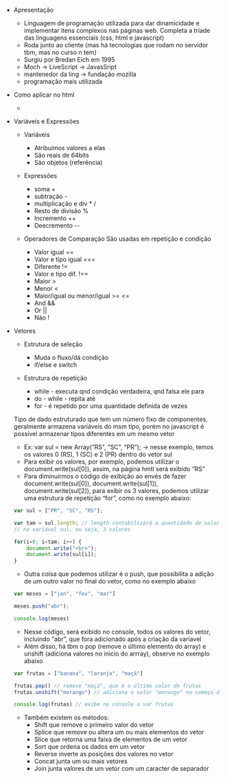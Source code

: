 - Apresentação
    - Linguagem de programação utilizada para dar dinamicidade e implementar itens complexos nas páginas web. Completa a tríade das linguagens essenciais (css, html e javascript)
    - Roda junto ao cliente (mas há tecnologias que rodam no servidor tbm, mas no curso n tem)
    - Surgiu por Bredan Eich em 1995
    - Moch → LiveScript → JavasSript
    - mantenedor da ling → fundação mozilla
    - programação mais utilizada

- Como aplicar no html
    - <script> dentro do html
    - larquivo js com <script type=”text/javascript” scr=””></script>

- Variáveis e Expressões
    - Variáveis
        - Atribuímos valores a elas
        - São reais de 64bits
        - São objetos (referência)

    - Expressões
        - soma +
        - subtração -
        - multiplicação e div * /
        - Resto de divisão %
        - Incremento ++
        - Deecremento --

    - Operadores de Comparação
        São usadas em repetição e condição
        - Valor igual ==
        - Valor e tipo igual ===
        - Diferente !=
        - Valor e tipo dif. !==
        - Maior >
        - Menor <
        - Maior/igual ou menor/igual >= <=
        - And &&
        - Or ||
        - Não !
        
- Vetores
    - Estrutura de seleção
        - Muda o fluxo/dá condição
        - if/else e switch

    - Estrutura de repetição
        - while - executa qnd condição verdadeira, qnd falsa ele para
        - do - while - repita até
        - for - é repetido por uma quantidade definida de vezes

    Tipo de dado estruturado que tem um número fixo de componentes, geralmente armazena variáveis do msm tipo, porém no javascript é possível armazenar tipos diferentes em um mesmo vetor

    - Ex: var sul = new Array(”RS”, ”SC”,  “PR”); → nesse exemplo, temos os valores 0 (RS), 1 (SC) e 2 (PR) dentro do vetor sul
    - Para exibir os valores, por exemplo, podemos utilizar o document.write(sul[0]), assim, na página hmtl será exibido “RS”
    - Para diminuirmos o código de exibição ao envés de fazer document.write(sul[0]), document.write(sul[1]), document.write(sul[2]), para exibir os 3 valores, podemos utilizar uma estrutura de repetição “for”, como no exemplo abaixo:

    ```jsx
    var sul = ["PR", "SC", "RS"];

    var tam = sul.length; // length contabilizará a quantidade de valores que há
    // na variável sul, ou seja, 3 valores

    for(i=0; i<tam; i++) {
        document.write("<br>");
        document.write(sul[i]);
    }
    ```

    - Outra coisa que podemos utilizar é o push, que possibilita a adição de um outro valor no final do vetor, como no exemplo abaixo

    ```jsx
    var meses = ["jan", "fev", "mar"]

    meses.push("abr");

    console.log(meses)
    ```

    - Nesse código, será exibido no console, todos os valores do vetor, incluindo “abr”, que fora adicionado após a criação da variavel
    - Além disso, há tbm o pop (remove o último elemento do array) e unshift (adiciona valores no inicio do arrray), observe no exemplo abaixo

    ```jsx
    var frutas = ["banana", "laranja", "maçã"]

    frutas.pop() // remove "maçã", que é o último valor de frutas
    frutas.unshift("morango") // adiciona o valor "morango" no começo de frutas

    console.log(frutas) // exibe no console a var frutas
    ```

    - Também existem os métodos:
        - Shift que remove o primeiro valor do vetor
        - Splice que remove ou altera um ou mais elementos do vetor
        - Slice que retorna uma faixa de elementos de um vetor
        - Sort que ordena os dados em um vetor
        - Reverse inverte as posições dos valores no vetor
        - Concat junta um ou mais vetores
        - Join junta valores de um vetor com um caracter de separador